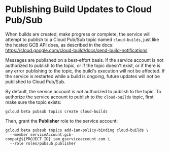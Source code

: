 # Publishing Build Updates to Cloud Pub/Sub

When builds are created, make progress or complete, the service will attempt to
publish to a Cloud Pub/Sub topic named `cloud-builds`, just like the hosted GCB
API does, as described in the docs:
https://cloud.google.com/cloud-build/docs/send-build-notifications

Messages are published on a best-effort basis. If the service account is not
authorized to publish to the topic, or if the topic doesn't exist, or if there
is any error publishing to the topic, the build's execution will not be
affected. If the service is restarted while a build is ongoing, future updates
will not be published to Cloud Pub/Sub.

By default, the service account is _not_ authorized to publish to the topic. To
authorize the service account to publish to the `cloud-builds` topic, first make
sure the topic exists:

```
gcloud beta pubsub topics create cloud-builds
```

Then, grant the **Publisher** role to the service account:

```
gcloud beta pubsub topics add-iam-policy-binding cloud-builds \
  --member serviceAccount:gcb-compat@${PROJECT_ID}.iam.gserviceaccount.com \
  --role roles/pubsub.publisher
```

